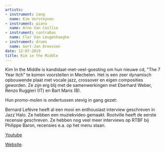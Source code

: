 ```yaml
---
artists:
- instrument: zang
  name: Kim Versteynen
- instrument: piano
  name: Arne Van Coillie
- instrument: contrabas
  name: Flor Van Leugenhaeghe
- instrument: drums
  name: Gert-Jan Dreessen
date: 12-07-2019
title: Kim in the Middle
---
```

Kim In the Middle is kandidaat-met-veel-goesting om hun nieuwe cd, "The 7 Year Itch" te komen 
voorstellen in Mechelen. Het is een zeer dynamisch opbouwende plaat met vocale jazz, crossover 
en eigen composities geworden. Ze zijn erg blij met de samenwerkingen met Eberhard Weber, Renzo 
Ruggieri (IT) en Bart Maris (B). 

Hun promo-molen is ondertussen stevig in gang gezet: 

Bernard Lefèvre heeft al een mooi en enthousiast interview geschreven in Jazz`Halo. Ze hebben een 
muziekvideo gemaakt. Rootville heeft de eerste recensie geschreven. Ze hebben nog veel meer interviews op RTBF 
bij Philippe Baron, recensies e.a. op het menu staan. 

[Youtube](https://www.youtube.com/watch?time_continue=17&v=n3uakrraGks) 

[Website](https://www.kimversteynen.com/).
